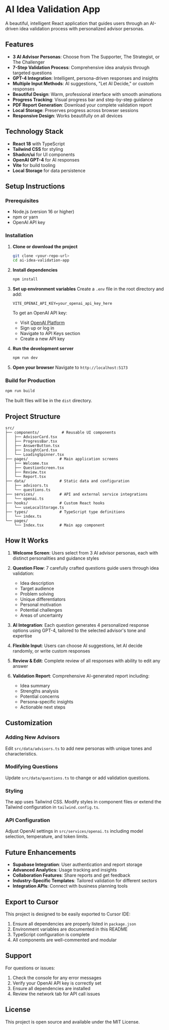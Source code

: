 
# AI Idea Validation App

A beautiful, intelligent React application that guides users through an AI-driven idea validation process with personalized advisor personas.

## Features

- **3 AI Advisor Personas**: Choose from The Supporter, The Strategist, or The Challenger
- **7-Step Validation Process**: Comprehensive idea analysis through targeted questions
- **GPT-4 Integration**: Intelligent, persona-driven responses and insights
- **Multiple Input Methods**: AI suggestions, "Let AI Decide," or custom responses
- **Beautiful Design**: Warm, professional interface with smooth animations
- **Progress Tracking**: Visual progress bar and step-by-step guidance
- **PDF Report Generation**: Download your complete validation report
- **Local Storage**: Preserves progress across browser sessions
- **Responsive Design**: Works beautifully on all devices

## Technology Stack

- **React 18** with TypeScript
- **Tailwind CSS** for styling
- **Shadcn/ui** for UI components
- **OpenAI GPT-4** for AI responses
- **Vite** for build tooling
- **Local Storage** for data persistence

## Setup Instructions

### Prerequisites
- Node.js (version 16 or higher)
- npm or yarn
- OpenAI API key

### Installation

1. **Clone or download the project**
   ```bash
   git clone <your-repo-url>
   cd ai-idea-validation-app
   ```

2. **Install dependencies**
   ```bash
   npm install
   ```

3. **Set up environment variables**
   Create a `.env` file in the root directory and add:
   ```
   VITE_OPENAI_API_KEY=your_openai_api_key_here
   ```

   To get an OpenAI API key:
   - Visit [OpenAI Platform](https://platform.openai.com/)
   - Sign up or log in
   - Navigate to API Keys section
   - Create a new API key

4. **Run the development server**
   ```bash
   npm run dev
   ```

5. **Open your browser**
   Navigate to `http://localhost:5173`

### Build for Production

```bash
npm run build
```

The built files will be in the `dist` directory.

## Project Structure

```
src/
├── components/          # Reusable UI components
│   ├── AdvisorCard.tsx
│   ├── ProgressBar.tsx
│   ├── AnswerButton.tsx
│   ├── InsightCard.tsx
│   └── LoadingSpinner.tsx
├── pages/              # Main application screens
│   ├── Welcome.tsx
│   ├── QuestionScreen.tsx
│   ├── Review.tsx
│   └── Report.tsx
├── data/               # Static data and configuration
│   ├── advisors.ts
│   └── questions.ts
├── services/           # API and external service integrations
│   └── openai.ts
├── hooks/              # Custom React hooks
│   └── useLocalStorage.ts
├── types/              # TypeScript type definitions
│   └── index.ts
└── pages/
    └── Index.tsx       # Main app component
```

## How It Works

1. **Welcome Screen**: Users select from 3 AI advisor personas, each with distinct personalities and guidance styles

2. **Question Flow**: 7 carefully crafted questions guide users through idea validation:
   - Idea description
   - Target audience
   - Problem solving
   - Unique differentiators
   - Personal motivation
   - Potential challenges
   - Areas of uncertainty

3. **AI Integration**: Each question generates 4 personalized response options using GPT-4, tailored to the selected advisor's tone and expertise

4. **Flexible Input**: Users can choose AI suggestions, let AI decide randomly, or write custom responses

5. **Review & Edit**: Complete review of all responses with ability to edit any answer

6. **Validation Report**: Comprehensive AI-generated report including:
   - Idea summary
   - Strengths analysis
   - Potential concerns
   - Persona-specific insights
   - Actionable next steps

## Customization

### Adding New Advisors
Edit `src/data/advisors.ts` to add new personas with unique tones and characteristics.

### Modifying Questions
Update `src/data/questions.ts` to change or add validation questions.

### Styling
The app uses Tailwind CSS. Modify styles in component files or extend the Tailwind configuration in `tailwind.config.ts`.

### API Configuration
Adjust OpenAI settings in `src/services/openai.ts` including model selection, temperature, and token limits.

## Future Enhancements

- **Supabase Integration**: User authentication and report storage
- **Advanced Analytics**: Usage tracking and insights
- **Collaboration Features**: Share reports and get feedback
- **Industry-Specific Templates**: Tailored validation for different sectors
- **Integration APIs**: Connect with business planning tools

## Export to Cursor

This project is designed to be easily exported to Cursor IDE:

1. Ensure all dependencies are properly listed in `package.json`
2. Environment variables are documented in this README
3. TypeScript configuration is complete
4. All components are well-commented and modular

## Support

For questions or issues:
1. Check the console for any error messages
2. Verify your OpenAI API key is correctly set
3. Ensure all dependencies are installed
4. Review the network tab for API call issues

## License

This project is open source and available under the MIT License.
